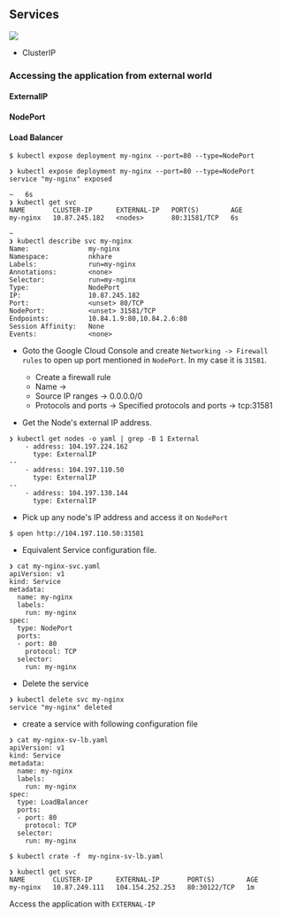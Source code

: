 ## Services

![](https://kubernetes.io/images/docs/services-iptables-overview.svg)

- ClusterIP

### Accessing the application from external world
#### ExternalIP
#### NodePort
#### Load Balancer

```
$ kubectl expose deployment my-nginx --port=80 --type=NodePort

❯ kubectl expose deployment my-nginx --port=80 --type=NodePort
service "my-nginx" exposed

~   6s
❯ kubectl get svc
NAME       CLUSTER-IP      EXTERNAL-IP   PORT(S)        AGE
my-nginx   10.87.245.182   <nodes>       80:31581/TCP   6s

~
❯ kubectl describe svc my-nginx
Name:			    my-nginx
Namespace:		    nkhare
Labels:			    run=my-nginx
Annotations:	    <none>
Selector:		    run=my-nginx
Type:			    NodePort
IP:			        10.87.245.182
Port:			    <unset>	80/TCP
NodePort:		    <unset>	31581/TCP
Endpoints:		    10.84.1.9:80,10.84.2.6:80
Session Affinity:	None
Events:			    <none>
```

- Goto the Google Cloud Console and create `Networking -> Firewall rules` to open up port mentioned in `NodePort`. In my case it is `31581`. 
    - Create a firewall rule
    - Name -> <Some Name> 
    - Source IP ranges -> 0.0.0.0/0
    - Protocols and ports  -> Specified protocols and ports -> tcp:31581

- Get the Node's external IP address. 

```
❯ kubectl get nodes -o yaml | grep -B 1 External
    - address: 104.197.224.162
      type: ExternalIP
--
    - address: 104.197.110.50
      type: ExternalIP
--
    - address: 104.197.130.144
      type: ExternalIP
```

- Pick up any node's IP address and access it on `NodePort`
```
$ open http://104.197.110.50:31581
```

- Equivalent Service configuration file. 
```
❯ cat my-nginx-svc.yaml
apiVersion: v1
kind: Service
metadata:
  name: my-nginx
  labels:
    run: my-nginx
spec:
  type: NodePort
  ports:
  - port: 80
    protocol: TCP
  selector:
    run: my-nginx
```

- Delete the service
```
❯ kubectl delete svc my-nginx
service "my-nginx" deleted
```

- create a service with following configuration file
```
❯ cat my-nginx-sv-lb.yaml
apiVersion: v1
kind: Service
metadata:
  name: my-nginx
  labels:
    run: my-nginx
spec:
  type: LoadBalancer
  ports:
  - port: 80
    protocol: TCP
  selector:
    run: my-nginx
```

```
$ kubectl crate -f  my-nginx-sv-lb.yaml
```

```
❯ kubectl get svc
NAME       CLUSTER-IP      EXTERNAL-IP       PORT(S)        AGE
my-nginx   10.87.249.111   104.154.252.253   80:30122/TCP   1m
```

Access the application with `EXTERNAL-IP`
